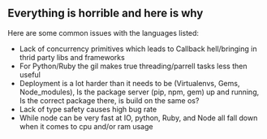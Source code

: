 ##  Everything is horrible and here is why

Here are some common issues with the languages listed:

- Lack of concurrency primitives which leads to Callback hell/bringing in thrid party libs and frameworks
- For Python/Ruby the gil makes true threading/parrell tasks less then useful
- Deployment is a lot harder than it needs to be (Virtualenvs, Gems, Node_modules), Is the package server (pip, npm, gem) up and running, Is the correct package there, is build on the same os?
- Lack of type safety causes high bug rate
- While node can be very fast at IO, python, Ruby, and Node all fall down when it comes to cpu and/or ram usage
